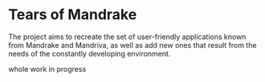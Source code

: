 # Tears of Mandrake

The project aims to recreate the set of user-friendly applications known from Mandrake and Mandriva, as well as add new ones that result from the needs of the constantly developing environment.

whole work in progress
